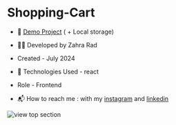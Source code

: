 # Shopping-Cart
 
- 📎 [Demo Project](https://shopping-cart-delta-wheat.vercel.app/) ( + Local storage)

- 👩‍💻 Developed by Zahra Rad 

- Created - July 2024

- 🔧 Technologies Used - react

- Role - Frontend

- 📬 How to reach me : with my [instagram](https://www.instagram.com/zahra.rad_dev?utm_source=qr&igsh=MW1rN2kzcDdpcmNocA==) and [linkedin](https://www.linkedin.com/in/zahra-kaboodvandi-rad-87b12021b?utm_source=share&utm_campaign=share_via&utm_content=profile&utm_medium=android_app)

![view top section](https://github.com/user-attachments/assets/c49cc3f2-1358-4bd6-a2b5-5f1749c65fb7)
